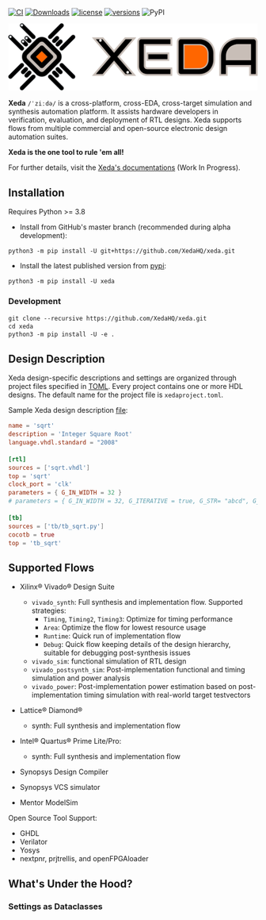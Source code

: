 
[![CI](https://github.com/XedaHQ/xeda/workflows/CI/badge.svg)](https://github.com/XedaHQ/xeda/actions?query=event%3Apush+branch%3Adev+workflow%3ACI) [![Downloads](https://static.pepy.tech/personalized-badge/xeda?period=total&units=none&left_color=black&right_color=orange&left_text=Downloads)](https://pepy.tech/project/xeda) [![license](https://img.shields.io/github/license/XedaHQ/xeda)](https://github.com/XedaHQ/xeda/blob/master/LICENSE.txt) [![versions](https://img.shields.io/pypi/pyversions/xeda)](https://pypi.org/project/xedac) ![PyPI](https://img.shields.io/pypi/v/xeda)



![Xeda Logo](logo.svg)


**Xeda** `/ˈziːdə/` is a cross-platform, cross-EDA, cross-target simulation and synthesis automation platform.
It assists hardware developers in verification, evaluation, and deployment of RTL designs. Xeda supports flows from multiple commercial and open-source electronic design automation suites.

**Xeda is the one tool to rule 'em all!**

For further details, visit the [Xeda's documentations](http://xeda.rtfd.io/) (Work In Progress).




## Installation

Requires Python >= 3.8

- Install from GitHub's master branch (recommended during alpha development):
```
python3 -m pip install -U git+https://github.com/XedaHQ/xeda.git
```

- Install the latest published version from [pypi](https://pypi.org/project/xeda):
```
python3 -m pip install -U xeda
```

### Development
```
git clone --recursive https://github.com/XedaHQ/xeda.git
cd xeda
python3 -m pip install -U -e .
```



## Design Description

Xeda design-specific descriptions and settings are organized through project files specified in [TOML](https://toml.io/). Every project contains one or more HDL designs. The default name for the project file is `xedaproject.toml`.

Sample Xeda design description [file](./examples/vhdl/sqrt/sqrt.toml):

```toml
name = 'sqrt'
description = 'Integer Square Root'
language.vhdl.standard = "2008"

[rtl]
sources = ['sqrt.vhdl']
top = 'sqrt'
clock_port = 'clk'
parameters = { G_IN_WIDTH = 32 }
# parameters = { G_IN_WIDTH = 32, G_ITERATIVE = true, G_STR= "abcd", G_BITVECTOR="7'b0101001" }

[tb]
sources = ['tb/tb_sqrt.py']
cocotb = true
top = 'tb_sqrt'
```


## Supported Flows

- Xilinx® Vivado® Design Suite
    - `vivado_synth`: Full synthesis and implementation flow. Supported strategies:
      - `Timing`, `Timing2`, `Timing3`: Optimize for timing performance
      - `Area`: Optimize the flow for lowest resource usage
      - `Runtime`: Quick run of implementation flow
      - `Debug`: Quick flow keeping details of the design hierarchy, suitable for debugging post-synthesis issues
    - `vivado_sim`: functional simulation of RTL design
    - `vivado_postsynth_sim`: Post-implementation functional and timing simulation and power analysis
    - `vivado_power`: Post-implementation power estimation based on post-implementation timing simulation with real-world target testvectors
- Lattice® Diamond®
    - synth: Full synthesis and implementation flow
- Intel® Quartus® Prime Lite/Pro:
    - synth: Full synthesis and implementation flow

- Synopsys Design Compiler
- Synopsys VCS simulator
- Mentor ModelSim

Open Source Tool Support:
- GHDL
- Verilator
- Yosys
- nextpnr, prjtrellis, and openFPGAloader

<!-- 
## Supported Flow Runners
- `fmax`: determine the maximum frequency of a design through a smart binary search -->

## What's Under the Hood?
### Settings as Dataclasses
